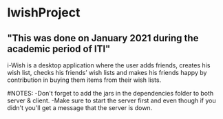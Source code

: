 # IwishProject
## "This was done on January 2021 during the academic period of ITI"
i-Wish is a desktop application where the user adds friends, creates his wish list, checks his friends’ wish lists 
and makes his friends happy by contribution in buying them items from their wish lists.

#NOTES:
-Don't forget to add the jars in the dependencies folder to both server & client.
-Make sure to start the server first and even though if you didn't you'll get a message that the server is down.
